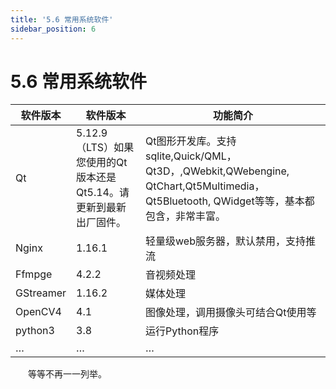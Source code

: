 ```yaml
---
title: '5.6 常用系统软件'
sidebar_position: 6
---
```


# 5.6 常用系统软件

| 软件版本  | 软件版本                                                     | 功能简介                                                     |
| --------- | ------------------------------------------------------------ | ------------------------------------------------------------ |
| Qt        | 5.12.9（LTS）如果您使用的Qt版本还是Qt5.14。请更新到最新出厂固件。 | Qt图形开发库。支持sqlite,Quick/QML，Qt3D，,QWebkit,QWebengine, QtChart,Qt5Multimedia，Qt5Bluetooth, QWidget等等，基本都包含，非常丰富。 |
| Nginx     | 1.16.1                                                       | 轻量级web服务器，默认禁用，支持推流                          |
| Ffmpge    | 4.2.2                                                        | 音视频处理                                                   |
| GStreamer | 1.16.2                                                       | 媒体处理                                                     |
| OpenCV4   | 4.1                                                          | 图像处理，调用摄像头可结合Qt使用等                           |
| python3   | 3.8                                                          | 运行Python程序                                               |
| …         | …                                                            | …                                                            |

&emsp;&emsp;等等不再一一列举。
